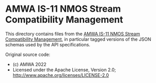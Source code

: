 # AMWA IS-11 NMOS Stream Compatibility Management

This directory contains files from the [AMWA IS-11 NMOS Stream Compatibility Management](https://github.com/AMWA-TV/is-11), in particular tagged versions of the JSON schemas used by the API specifications.

Original source code:

- (c) AMWA 2022
- Licensed under the Apache License, Version 2.0; http://www.apache.org/licenses/LICENSE-2.0
